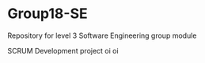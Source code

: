 # Group18-SE
Repository for level 3 Software Engineering group module

SCRUM Development project
oi oi
